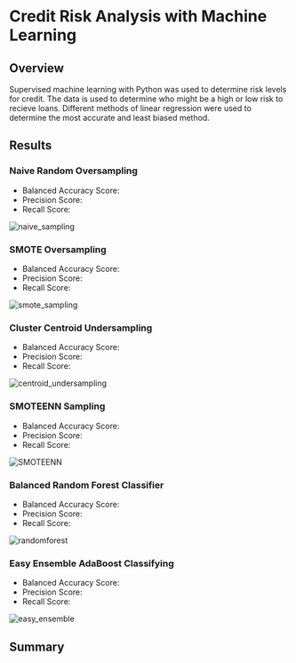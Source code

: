 # Credit Risk Analysis with Machine Learning

## Overview

Supervised machine learning with Python was used to determine risk levels for credit. The data is used to determine who might be a high or low risk to recieve loans. Different methods of linear regression were used to determine the most accurate and least biased method.

## Results

### Naive Random Oversampling

- Balanced Accuracy Score:
- Precision Score:
- Recall Score:

![naive_sampling](https://user-images.githubusercontent.com/77767984/130332738-df10ac4b-3ced-47aa-9c66-03a3f3a973ff.PNG)

### SMOTE Oversampling

- Balanced Accuracy Score:
- Precision Score:
- Recall Score:

![smote_sampling](https://user-images.githubusercontent.com/77767984/130332792-6be34799-e775-4a0d-9ea3-96ba31d29430.PNG)

### Cluster Centroid Undersampling

- Balanced Accuracy Score:
- Precision Score:
- Recall Score:

![centroid_undersampling](https://user-images.githubusercontent.com/77767984/130332806-0f15947c-3f59-447c-8b9f-2d19b7d1019a.PNG)

### SMOTEENN Sampling

- Balanced Accuracy Score:
- Precision Score:
- Recall Score:

![SMOTEENN](https://user-images.githubusercontent.com/77767984/130332812-73b6f477-df4f-49c8-980d-15842e6b028a.PNG)

### Balanced Random Forest Classifier

- Balanced Accuracy Score:
- Precision Score:
- Recall Score:

![randomforest](https://user-images.githubusercontent.com/77767984/130332827-6b2bc116-090b-4058-a726-9ecdf6ffa915.PNG)

### Easy Ensemble AdaBoost Classifying

- Balanced Accuracy Score:
- Precision Score:
- Recall Score:

![easy_ensemble](https://user-images.githubusercontent.com/77767984/130332842-a7021fef-ddd7-4c37-8cd7-3f8692e8aafe.PNG)

## Summary








